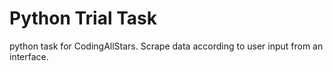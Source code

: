 # Python Trial Task

python task for CodingAllStars. Scrape data according to user input from an interface.
